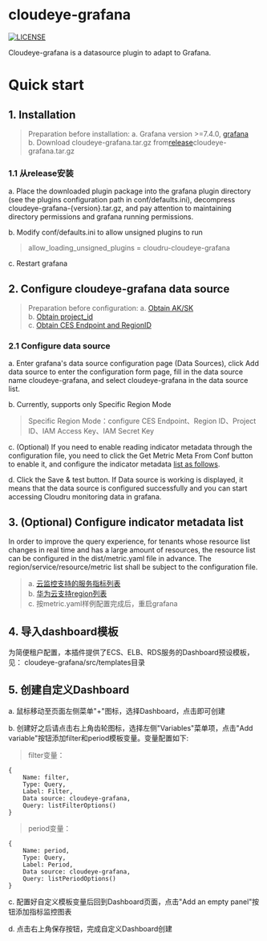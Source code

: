 # cloudeye-grafana
[![LICENSE](https://img.shields.io/badge/license-Apache%202-blue.svg)](https://github.com/huaweicloud/cloudeye-grafana/blob/master/LICENSE)

Сloudeye-grafana is a datasource plugin to adapt to Grafana.

# Quick start

## 1. Installation
> Preparation before installation:
> a. Grafana version >=7.4.0, [grafana](https://grafana.com/grafana/download)  
> b. Download cloudeye-grafana.tar.gz from[release](https://github.com/huaweicloud/cloudeye-grafana/releases)cloudeye-grafana.tar.gz

### 1.1 从release安装
a. Place the downloaded plugin package into the grafana plugin directory (see the plugins configuration path in conf/defaults.ini),
decompress cloudeye-grafana-{version}.tar.gz, and pay attention to maintaining directory permissions and grafana running permissions.
  
b. Modify conf/defaults.ini to allow unsigned plugins to run 
> allow_loading_unsigned_plugins = cloudru-cloudeye-grafana  
   
c. Restart grafana

## 2. Configure cloudeye-grafana data source
> Preparation before configuration: 
> a. [Obtain AK/SK](https://support.hc.sbercloud.ru/devg/apisign/api-sign-provide-aksk.html)  
> b. [Obtain project_id](https://support.hc.sbercloud.ru/devg/apisign/api-sign-provide-proid.html)  
> c. [Obtain CES Endpoint and RegionID](https://support.hc.sbercloud.ru/endpoint/index.html)

### 2.1 Configure data source
a. Enter grafana's data source configuration page (Data Sources), click Add data source to enter the configuration form page,
fill in the data source name cloudeye-grafana, and select cloudeye-grafana in the data source list.

b. Currently, supports only Specific Region Mode

> Specific Region Mode：configure CES Endpoint、Region ID、Project ID、IAM Access Key、IAM Secret Key

c. (Optional) If you need to enable reading indicator metadata through the configuration file, you need to click
the Get Metric Meta From Conf button to enable it, and configure the indicator metadata [list as follows](#metrics).

d. Click the Save & test button. If Data source is working is displayed, it means that the data source is configured successfully and you can start accessing Cloudru monitoring data in grafana.


<a name="metrics"></a>
## 3. (Optional) Configure indicator metadata list
In order to improve the query experience, for tenants whose resource list changes in real time and has a large amount of resources,
the resource list can be configured in the dist/metric.yaml file in advance. The region/service/resource/metric list shall be subject to the configuration file.  
> a. [云监控支持的服务指标列表](https://support.huaweicloud.com/usermanual-ces/zh-cn_topic_0202622212.html)     
> b. [华为云支持region列表](https://developer.huaweicloud.com/endpoint)  
> c. 按metric.yaml样例配置完成后，重启grafana
    
## 4. 导入dashboard模板
为简便租户配置，本插件提供了ECS、ELB、RDS服务的Dashboard预设模板，见： cloudeye-grafana/src/templates目录

## 5. 创建自定义Dashboard
a. 鼠标移动至页面左侧菜单"+"图标，选择Dashboard，点击即可创建

b. 创建好之后请点击右上角齿轮图标，选择左侧"Variables"菜单项，点击"Add variable"按钮添加filter和period模板变量。变量配置如下:
> filter变量：
```
{
    Name: filter,
    Type: Query,
    Label: Filter,
    Data source: cloudeye-grafana,
    Query: listFilterOptions()
}
```

> period变量：
```
{
    Name: period,
    Type: Query,
    Label: Period,
    Data source: cloudeye-grafana,
    Query: listPeriodOptions()
}
```

c. 配置好自定义模板变量后回到Dashboard页面，点击"Add an empty panel"按钮添加指标监控图表

d. 点击右上角保存按钮，完成自定义Dashboard创建